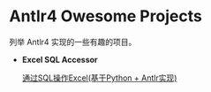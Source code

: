 # Antlr4 Owesome Projects

列举 Antlr4 实现的一些有趣的项目。

+ **Excel SQL Accessor**

  [通过SQL操作Excel(基于Python + Antlr实现)](https://blog.csdn.net/momo3507/article/details/121897836)

